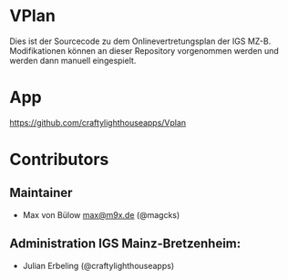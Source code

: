 # VPlan
Dies ist der Sourcecode zu dem Onlinevertretungsplan der IGS MZ-B. Modifikationen können an dieser Repository vorgenommen werden und werden dann manuell eingespielt.

# App
https://github.com/craftylighthouseapps/Vplan

# Contributors
## Maintainer
* Max von Bülow <max@m9x.de> (@magcks)

## Administration IGS Mainz-Bretzenheim:
* Julian Erbeling (@craftylighthouseapps)
